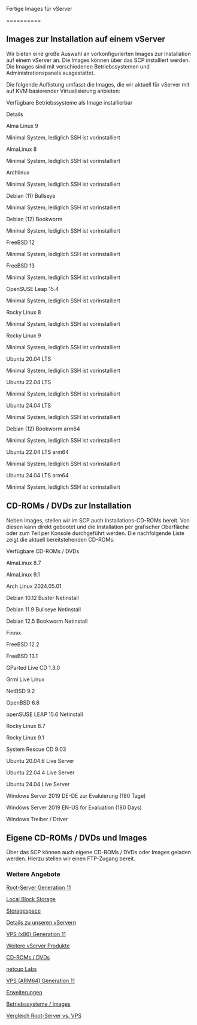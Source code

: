Fertige Images für vServer

==========

Images zur Installation auf einem vServer
----------

Wir bieten eine große Auswahl an vorkonfigurierten Images zur Installation auf einem vServer an. Die Images können über das SCP installiert werden. Die Images sind mit verschiedenen Betriebssystemen und Administrationspanels ausgestattet.

Die folgende Auflistung umfasst die Images, die wir aktuell für vServer mit auf KVM basierender Virtualisierung anbieten:

Verfügbare Betriebssysteme als Image installierbar

Details

Alma Linux 9

Minimal System, lediglich SSH ist vorinstalliert

AlmaLinux 8

Minimal System, lediglich SSH ist vorinstalliert

Archlinux

Minimal System, lediglich SSH ist vorinstalliert

Debian (11) Bullseye

Minimal System, lediglich SSH ist vorinstalliert

Debian (12) Bookworm

Minimal System, lediglich SSH ist vorinstalliert

FreeBSD 12

Minimal System, lediglich SSH ist vorinstalliert

FreeBSD 13

Minimal System, lediglich SSH ist vorinstalliert

OpenSUSE Leap 15.4

Minimal System, lediglich SSH ist vorinstalliert

Rocky Linux 8

Minimal System, lediglich SSH ist vorinstalliert

Rocky Linux 9

Minimal System, lediglich SSH ist vorinstalliert

Ubuntu 20.04 LTS

Minimal System, lediglich SSH ist vorinstalliert

Ubuntu 22.04 LTS

Minimal System, lediglich SSH ist vorinstalliert

Ubuntu 24.04 LTS

Minimal System, lediglich SSH ist vorinstalliert

Debian (12) Bookworm arm64

Minimal System, lediglich SSH ist vorinstalliert

Ubuntu 22.04 LTS arm64

Minimal System, lediglich SSH ist vorinstalliert

Ubuntu 24.04 LTS arm64

Minimal System, lediglich SSH ist vorinstalliert

CD-ROMs / DVDs zur Installation
----------

Neben Images, stellen wir im SCP auch Installations-CD-ROMs bereit. Von diesen kann direkt gebootet und die Installation per grafischer Oberfläche oder zum Teil per Konsole durchgeführt werden. Die nachfolgende Liste zeigt die aktuell bereitstehenden CD-ROMs:

Verfügbare CD-ROMs / DVDs

AlmaLinux 8.7

AlmaLinux 9.1

Arch Linux 2024.05.01

Debian 10.12 Buster Netinstall

Debian 11.9 Bullseye Netinstall

Debian 12.5 Bookworm Netinstall

Finnix

FreeBSD 12.2

FreeBSD 13.1

GParted Live CD 1.3.0

Grml Live Linux

NetBSD 9.2

OpenBSD 6.8

openSUSE LEAP 15.6 Netinstall

Rocky Linux 8.7

Rocky Linux 9.1

System Rescue CD 9.03

Ubuntu 20.04.6 Live Server

Ubuntu 22.04.4 Live Server

Ubuntu 24.04 Live Server

Windows Server 2019 DE-DE zur Evaluierung (180 Tage)

Windows Server 2019 EN-US for Evaluation (180 Days)

Windows Treiber / Driver

Eigene CD-ROMs / DVDs und Images
----------

Über das SCP können auch eigene CD-ROMs / DVDs oder Images geladen werden. Hierzu stellen wir einen FTP-Zugang bereit.

### Weitere Angebote ###

[Root-Server Generation 11](https://www.netcup.com/de/server/root-server)

[Local Block Storage](https://www.netcup.com/de/server/local-block-storage)

[Storagespace](https://www.netcup.com/de/server/server-storage)

[Details zu unseren vServern](https://www.netcup.com/de/server/vserver-guenstig-qualitaet)

[VPS (x86) Generation 11](https://www.netcup.com/de/server/vps)

[Weitere vServer Produkte](https://www.netcup.com/de/server/guenstige-vserver-angebote)

[CD-ROMs / DVDs](https://www.netcup.com/de/server/vserver-images)

[netcup Labs](https://www.netcup.com/de/server/labs)

[VPS (ARM64) Generation 11](https://www.netcup.com/de/server/arm-server)

[Erweiterungen](https://www.netcup.com/de/server/kvm-server-erweiterungen)

[Betriebssysteme / Images](https://www.netcup.com/de/server/vserver-images)

[Vergleich Root-Server vs. VPS](https://www.netcup.com/de/server/vergleich-root-server-vps)
